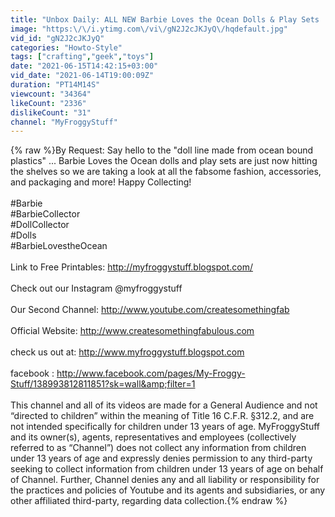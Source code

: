 ```yaml
---
title: "Unbox Daily: ALL NEW Barbie Loves the Ocean Dolls & Play Sets | Buyers Guide"
image: "https:\/\/i.ytimg.com\/vi\/gN2J2cJKJyQ\/hqdefault.jpg"
vid_id: "gN2J2cJKJyQ"
categories: "Howto-Style"
tags: ["crafting","geek","toys"]
date: "2021-06-15T14:42:15+03:00"
vid_date: "2021-06-14T19:00:09Z"
duration: "PT14M14S"
viewcount: "34364"
likeCount: "2336"
dislikeCount: "31"
channel: "MyFroggyStuff"
---
```

{% raw %}By Request:  Say hello to the &quot;doll line made from ocean bound plastics&quot; ... Barbie Loves the Ocean dolls and play sets are just now hitting the shelves so we are taking a look at all the fabsome fashion, accessories, and packaging and more!  Happy Collecting!<br /><br />#Barbie<br />#BarbieCollector<br />#DollCollector<br />#Dolls<br />#BarbieLovestheOcean<br /><br />Link to Free Printables: <a rel="nofollow" target="blank" href="http://myfroggystuff.blogspot.com/">http://myfroggystuff.blogspot.com/</a><br /><br />Check out our Instagram @myfroggystuff <br /><br />Our Second Channel:  <a rel="nofollow" target="blank" href="http://www.youtube.com/createsomethingfab">http://www.youtube.com/createsomethingfab</a><br /><br />Official Website:  <a rel="nofollow" target="blank" href="http://www.createsomethingfabulous.com">http://www.createsomethingfabulous.com</a><br /><br />check us out at: <a rel="nofollow" target="blank" href="http://www.myfroggystuff.blogspot.com">http://www.myfroggystuff.blogspot.com</a><br /><br />facebook : <a rel="nofollow" target="blank" href="http://www.facebook.com/pages/My-Froggy-Stuff/138993812811851?sk=wall&amp;filter=1">http://www.facebook.com/pages/My-Froggy-Stuff/138993812811851?sk=wall&amp;filter=1</a><br /><br />This channel and all of its videos are made for a General Audience and not “directed to children” within the meaning of Title 16 C.F.R. §312.2, and are not intended specifically for children under 13 years of age. MyFroggyStuff and its owner(s), agents, representatives and employees (collectively referred to as “Channel”) does not collect any information from children under 13 years of age and expressly denies permission to any third-party seeking to collect information from children under 13 years of age on behalf of Channel. Further, Channel denies any and all liability or responsibility for the practices and policies of Youtube and its agents and subsidiaries, or any other affiliated third-party, regarding data collection.{% endraw %}
